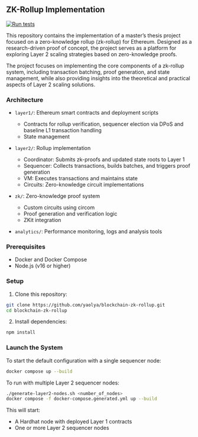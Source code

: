 ## ZK-Rollup Implementation

[![Run tests](https://github.com/yaolya/blockchain-zk-rollup/actions/workflows/test.yml/badge.svg)](https://github.com/yaolya/blockchain-zk-rollup/actions/workflows/test.yml)

This repository contains the implementation of a master’s thesis project focused on a zero-knowledge rollup (zk-rollup) for Ethereum. Designed as a research-driven proof of concept, the project serves as a platform for exploring Layer 2 scaling strategies based on zero-knowledge proofs.

The project focuses on implementing the core components of a zk-rollup system, including transaction batching, proof generation, and state management, while also providing insights into the theoretical and practical aspects of Layer 2 scaling solutions.

### Architecture

- `layer1/`: Ethereum smart contracts and deployment scripts
  - Contracts for rollup verification, sequencer election via DPoS and baseline L1 transaction handling
  - State management

- `layer2/`: Rollup implementation
  - Coordinator: Submits zk-proofs and updated state roots to Layer 1
  - Sequencer: Collects transactions, builds batches, and triggers proof generation
  - VM: Executes transactions and maintains state
  - Circuits: Zero-knowledge circuit implementations

- `zk/`: Zero-knowledge proof system
  - Custom circuits using circom
  - Proof generation and verification logic
  - ZKit integration

- `analytics/`: Performance monitoring, logs and analysis tools

### Prerequisites
- Docker and Docker Compose
- Node.js (v16 or higher)

### Setup

1. Clone this repository:
```bash
git clone https://github.com/yaolya/blockchain-zk-rollup.git
cd blockchain-zk-rollup
```

2. Install dependencies:
```bash
npm install
```

### Launch the System

To start the default configuration with a single sequencer node:

```bash
docker compose up --build
```

To run with multiple Layer 2 sequencer nodes:

```bash
./generate-layer2-nodes.sh <number_of_nodes>
docker compose -f docker-compose.generated.yml up --build
```

This will start:
- A Hardhat node with deployed Layer 1 contracts
- One or more Layer 2 sequencer nodes
